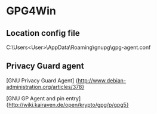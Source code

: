 # GPG4Win

## Location config file
C:\Users\<User>\AppData\Roaming\gnupg\gpg-agent.conf

## Privacy Guard agent
[GNU Privacy Guard Agent] {http://www.debian-administration.org/articles/378}

[GNU GP Agent and pin entry]{http://wiki.kairaven.de/open/krypto/gpg/p/gpg5}

